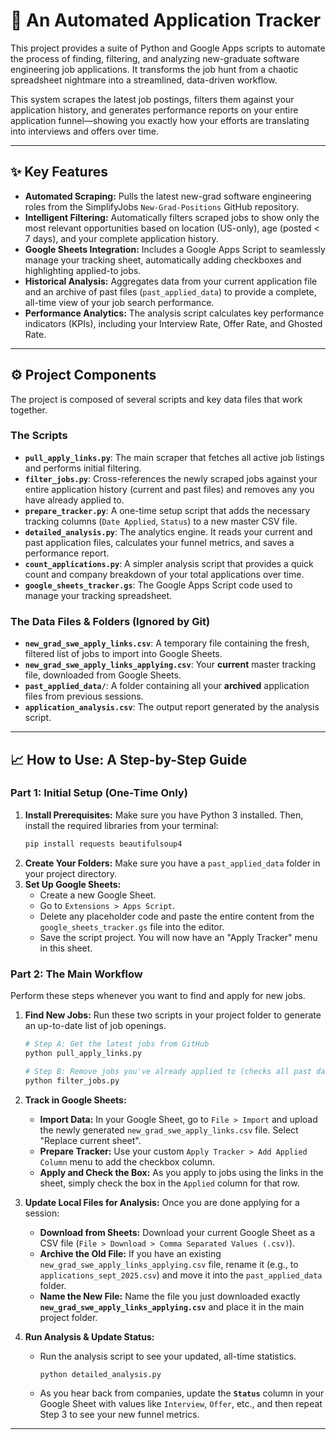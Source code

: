 # 🚀 An Automated Application Tracker

This project provides a suite of Python and Google Apps scripts to automate the process of finding, filtering, and analyzing new-graduate software engineering job applications. It transforms the job hunt from a chaotic spreadsheet nightmare into a streamlined, data-driven workflow.

This system scrapes the latest job postings, filters them against your application history, and generates performance reports on your entire application funnel—showing you exactly how your efforts are translating into interviews and offers over time.

---

## ✨ Key Features

* **Automated Scraping:** Pulls the latest new-grad software engineering roles from the SimplifyJobs `New-Grad-Positions` GitHub repository.
* **Intelligent Filtering:** Automatically filters scraped jobs to show only the most relevant opportunities based on location (US-only), age (posted < 7 days), and your complete application history.
* **Google Sheets Integration:** Includes a Google Apps Script to seamlessly manage your tracking sheet, automatically adding checkboxes and highlighting applied-to jobs.
* **Historical Analysis:** Aggregates data from your current application file and an archive of past files (`past_applied_data`) to provide a complete, all-time view of your job search performance.
* **Performance Analytics:** The analysis script calculates key performance indicators (KPIs), including your Interview Rate, Offer Rate, and Ghosted Rate.

---

## ⚙️ Project Components

The project is composed of several scripts and key data files that work together.

### The Scripts

* **`pull_apply_links.py`**: The main scraper that fetches all active job listings and performs initial filtering.
* **`filter_jobs.py`**: Cross-references the newly scraped jobs against your entire application history (current and past files) and removes any you have already applied to.
* **`prepare_tracker.py`**: A one-time setup script that adds the necessary tracking columns (`Date Applied`, `Status`) to a new master CSV file.
* **`detailed_analysis.py`**: The analytics engine. It reads your current and past application files, calculates your funnel metrics, and saves a performance report.
* **`count_applications.py`**: A simpler analysis script that provides a quick count and company breakdown of your total applications over time.
* **`google_sheets_tracker.gs`**: The Google Apps Script code used to manage your tracking spreadsheet.

### The Data Files & Folders (Ignored by Git)

* **`new_grad_swe_apply_links.csv`**: A temporary file containing the fresh, filtered list of jobs to import into Google Sheets.
* **`new_grad_swe_apply_links_applying.csv`**: Your **current** master tracking file, downloaded from Google Sheets.
* **`past_applied_data/`**: A folder containing all your **archived** application files from previous sessions.
* **`application_analysis.csv`**: The output report generated by the analysis script.

---

## 📈 How to Use: A Step-by-Step Guide

### Part 1: Initial Setup (One-Time Only)

1.  **Install Prerequisites:** Make sure you have Python 3 installed. Then, install the required libraries from your terminal:
    ```bash
    pip install requests beautifulsoup4
    ```
2.  **Create Your Folders:** Make sure you have a `past_applied_data` folder in your project directory.
3.  **Set Up Google Sheets:**
    * Create a new Google Sheet.
    * Go to `Extensions > Apps Script`.
    * Delete any placeholder code and paste the entire content from the `google_sheets_tracker.gs` file into the editor.
    * Save the script project. You will now have an "Apply Tracker" menu in this sheet.

### Part 2: The Main Workflow

Perform these steps whenever you want to find and apply for new jobs.

1.  **Find New Jobs:** Run these two scripts in your project folder to generate an up-to-date list of job openings.
    ```bash
    # Step A: Get the latest jobs from GitHub
    python pull_apply_links.py

    # Step B: Remove jobs you've already applied to (checks all past data)
    python filter_jobs.py
    ```

2.  **Track in Google Sheets:**
    * **Import Data:** In your Google Sheet, go to `File > Import` and upload the newly generated `new_grad_swe_apply_links.csv` file. Select "Replace current sheet".
    * **Prepare Tracker:** Use your custom `Apply Tracker > Add Applied Column` menu to add the checkbox column.
    * **Apply and Check the Box:** As you apply to jobs using the links in the sheet, simply check the box in the `Applied` column for that row.

3.  **Update Local Files for Analysis:** Once you are done applying for a session:
    * **Download from Sheets:** Download your current Google Sheet as a CSV file (`File > Download > Comma Separated Values (.csv)`).
    * **Archive the Old File:** If you have an existing `new_grad_swe_apply_links_applying.csv` file, rename it (e.g., to `applications_sept_2025.csv`) and move it into the `past_applied_data` folder.
    * **Name the New File:** Name the file you just downloaded exactly **`new_grad_swe_apply_links_applying.csv`** and place it in the main project folder.

4.  **Run Analysis & Update Status:**
    * Run the analysis script to see your updated, all-time statistics.
        ```bash
        python detailed_analysis.py
        ```
    * As you hear back from companies, update the **`Status`** column in your Google Sheet with values like `Interview`, `Offer`, etc., and then repeat Step 3 to see your new funnel metrics.

---
